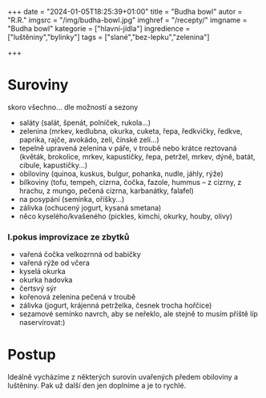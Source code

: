 +++
date = "2024-01-05T18:25:39+01:00"
title = "Budha bowl"
autor = "R.R."
imgsrc = "/img/budha-bowl.jpg"
imghref = "/recepty/"
imgname = "Budha bowl"
kategorie = ["hlavní-jídla"]
ingredience = ["luštěniny","bylinky"]
tags = ["slané","bez-lepku","zelenina"]

+++

# Suroviny 
skoro všechno... dle možností a sezony
- saláty (salát, špenát, polníček, rukola...)
- zelenina (mrkev, kedlubna, okurka, cuketa, řepa, ředkvičky, ředkve, paprika, rajče, avokádo, zelí, čínské zelí...) 
- tepelně upravená zelenina v páře, v troubě nebo krátce reztovaná (květák, brokolice, mrkev, kapustičky, řepa, petržel, mrkev, dýně, batát, cibule, kapustičky...)
- obiloviny (quinoa, kuskus, bulgur, pohanka, nudle, jáhly, rýže)
- bílkoviny (tofu, tempeh, cizrna, čočka, fazole, hummus – z cizrny, z hrachu, z mungo, pečená cizrna, karbanátky, falafel)
- na posypání (semínka, oříšky...)
- zálivka (ochucený jogurt, kysaná smetana)
- něco kyselého/kvašeného (pickles, kimchi, okurky, houby, olivy)

### I.pokus improvizace ze zbytků
- vařená čočka velkozrnná od babičky
- vařená rýže od včera
- kyselá okurka
- okurka hadovka
- čertsvý sýr
- kořenová zelenina pečená v troubě
- zálivka (jogurt, krájenná petrželka, česnek trocha hořčice)
- sezamové semínko navrch, aby se neřeklo, ale stejně to musím příště líp naservírovat:)


# Postup
 Ideálně vycházíme z některých surovin uvařených předem obiloviny a luštěniny. 
 Pak už další den jen doplníme a je to rychlé.

<!--
-->
